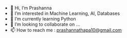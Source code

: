- 👋 Hi, I’m Prashanna
- 👀 I’m interested in Machine Learning, AI, Databases
- 🌱 I’m currently learning Python
- 💞️ I’m looking to collaborate on ...
- 📫 How to reach me : prashannathapa10@gmail.com

<!---
PrashannaThapa10/PrashannaThapa10 is a ✨ special ✨ repository because its `README.md` (this file) appears on your GitHub profile.
You can click the Preview link to take a look at your changes.
--->
